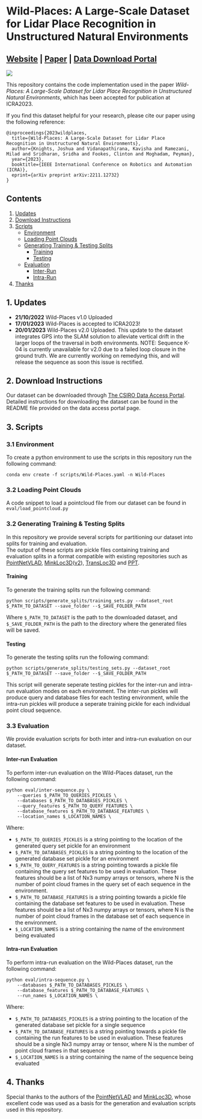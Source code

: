 # Wild-Places: A Large-Scale Dataset for Lidar Place Recognition in Unstructured Natural Environments
## [Website](https://csiro-robotics.github.io/Wild-Places/) | [Paper](https://arxiv.org/abs/2211.12732) | [Data Download Portal](https://data.csiro.au/collection/csiro:56372?q=wild-places&_st=keyword&_str=1&_si=1)
![](./utils/docs/teaser_image.png)


This repository contains the code implementation used in the paper *Wild-Places: A Large-Scale Dataset for Lidar Place Recognition in Unstructured Natural Environments*, which has been accepted for publication at ICRA2023.  

If you find this dataset helpful for your research, please cite our paper using the following reference:
```
@inproceedings{2023wildplaces,
  title={Wild-Places: A Large-Scale Dataset for Lidar Place Recognition in Unstructured Natural Environments},
  author={Knights, Joshua and Vidanapathirana, Kavisha and Ramezani, Milad and Sridharan, Sridha and Fookes, Clinton and Moghadam, Peyman},
  year={2023},
  booktitle={IEEE International Conference on Robotics and Automation (ICRA)},
  eprint={arXiv preprint arXiv:2211.12732}
}
```

## Contents
1. [Updates](#1-updates)
2. [Download Instructions](#2-download-instructions)
3. [Scripts](#3-scripts)
    * [Environment](#31-environment)
    * [Loading Point Clouds](#32-loading-point-clouds)
    * [Generating Training & Testing Splits](#32-generating-training--testing-splits)
        * [Training](#training)
        * [Testing](#testing)
    * [Evaluation](#33-evaluation)
        * [Inter-Run](#inter-run-evaluation)
        * [Intra-Run](#intra-run-evaluation)
4. [Thanks](#4-thanks)

## 1. Updates 
- **21/10/2022** Wild-Places v1.0 Uploaded
- **17/01/2023** Wild-Places is accepted to ICRA2023!
- **20/01/2023** Wild-Places v2.0 Uploaded.  This update to the dataset integrates GPS into the SLAM solution to alleviate vertical drift in the larger loops of the traversal in both environments. NOTE: Sequence K-04 is currently unavailable for v2.0 due to a failed loop closure in the ground truth.  We are currently working on remedying this, and will release the sequence as soon this issue is rectified.

## 2. Download Instructions

Our dataset can be downloaded through [The CSIRO Data Access Portal](https://data.csiro.au/collection/csiro:56372?q=wild-places&_st=keyword&_str=1&_si=1). Detailed instructions for downloading the dataset can be found in the README file provided on the data access portal page. 

## 3. Scripts

### 3.1 Environment
To create a python environment to use the scripts in this repository run the following command:
```
conda env create -f scripts/Wild-Places.yaml -n Wild-Places
```

### 3.2 Loading Point Clouds


A code snippet to load a pointcloud file from our dataset can be found in `eval/load_pointcloud.py`

### 3.2 Generating Training & Testing Splits

In this repository we provide several scripts for partitioning our dataset into splits for training and evaluation.  
The output of these scripts are pickle files containing training and evaluation splits in a format compatible with existing repositories such as [PointNetVLAD](https://github.com/mikacuy/pointnetvlad), [MinkLoc3D](https://github.com/jac99/MinkLoc3D)([v2](https://github.com/jac99/MinkLoc3Dv2)), [TransLoc3D](https://github.com/slothfulxtx/TransLoc3D) and [PPT](https://github.com/fpthink/PPT-Net).
#### __Training__
To generate the training splits run the following command:
```
python scripts/generate_splits/training_sets.py --dataset_root $_PATH_TO_DATASET --save_folder --$_SAVE_FOLDER_PATH
```
Where `$_PATH_TO_DATASET` is the path to the downloaded dataset, and `$_SAVE_FOLDER_PATH` is the path to the directory where the generated files will be saved.

#### __Testing__

To generate the testing splits run the following command:
```
python scripts/generate_splits/testing_sets.py --dataset_root $_PATH_TO_DATASET --save_folder --$_SAVE_FOLDER_PATH
```
This script will generate seperate testing pickles for the inter-run and intra-run evaluation modes on each environment.  The inter-run pickles will produce query and database files for each testing environment, while the intra-run pickles will produce a seperate training pickle for each individual point cloud sequence.

### 3.3 Evaluation
We provide evaluation scripts for both inter and intra-run evaluation on our dataset.

#### __Inter-run Evaluation__

To perform inter-run evaluation on the Wild-Places dataset, run the following command:
```
python eval/inter-sequence.py \
    --queries $_PATH_TO_QUERIES_PICKLES \
    --databases $_PATH_TO_DATABASES_PICKLES \
    --query_features $_PATH_TO_QUERY_FEATURES \ 
    --database_features $_PATH_TO_DATABASE_FEATURES \
    --location_names $_LOCATION_NAMES \
```

Where:
- `$_PATH_TO_QUERIES_PICKLES` is a string pointing to the location of the generated query set pickle for an environment
- `$_PATH_TO_DATABASES_PICKLES` is a string pointing to the location of the generated database set pickle for an environment
- `$_PATH_TO_QUERY_FEATURES` is a string pointing towards a pickle file containing the query set features to be used in evaluation.  These features should be a list of Nx3 numpy arrays or tensors, where N is the number of point cloud frames in the query set of each sequence in the environment.
- `$_PATH_TO_DATABASE_FEATURES` is a string pointing towards a pickle file containing the database set features to be used in evaluation.  These features should be a list of Nx3 numpy arrays or tensors, where N is the number of point cloud frames in the database set of each sequence in the environment.
- `$_LOCATION_NAMES` is a string containing the name of the environment being evaluated

#### __Intra-run Evaluation__
To perform intra-run evaluation on the Wild-Places dataset, run the following command:
```
python eval/intra-sequence.py \
    --databases $_PATH_TO_DATABASES_PICKLES \
    --database_features $_PATH_TO_DATABASE_FEATURES \
    --run_names $_LOCATION_NAMES \
```
Where:
- `$_PATH_TO_DATABASES_PICKLES` is a string pointing to the location of the generated database set pickle for a single sequence
- `$_PATH_TO_DATABASE_FEATURES` is a string pointing towards a pickle file containing the run features to be used in evaluation.  These features should be a single Nx3 numpy array or tensor, where N is the number of point cloud frames in that sequence
- `$_LOCATION_NAMES` is a string containing the name of the sequence being evaluated 

## 4. Thanks
Special thanks to the authors of the [PointNetVLAD](https://github.com/mikacuy/pointnetvlad) and [MinkLoc3D](https://github.com/jac99/MinkLoc3D), whose excellent code was used as a basis for the generation and evaluation scripts used in this repository. 

